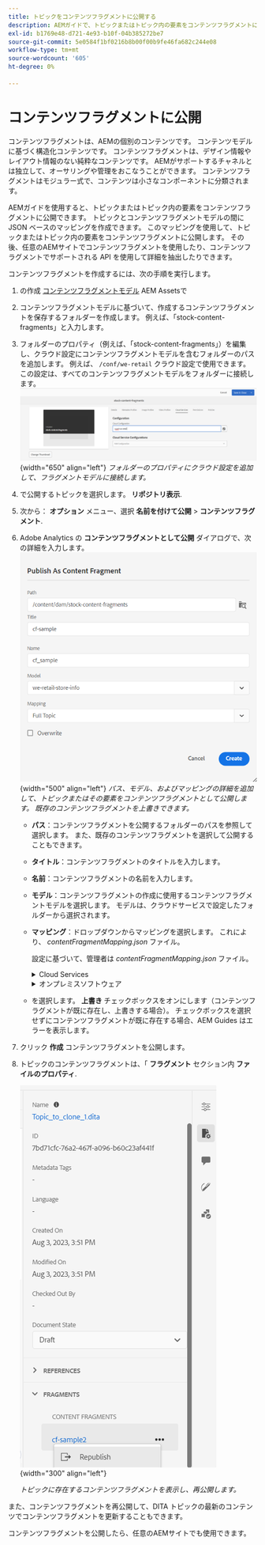 ```yaml
---
title: トピックをコンテンツフラグメントに公開する
description: AEMガイドで、トピックまたはトピック内の要素をコンテンツフラグメントに公開します。  トピック用に存在するコンテンツフラグメントを表示し、再公開する方法を説明します。
exl-id: b1769e48-d721-4e93-b10f-04b385272be7
source-git-commit: 5e0584f1bf0216b8b00f00b9fe46fa682c244e08
workflow-type: tm+mt
source-wordcount: '605'
ht-degree: 0%

---
```


# コンテンツフラグメントに公開

コンテンツフラグメントは、AEMの個別のコンテンツです。 コンテンツモデルに基づく構造化コンテンツです。 コンテンツフラグメントは、デザイン情報やレイアウト情報のない純粋なコンテンツです。 AEMがサポートするチャネルとは独立して、オーサリングや管理をおこなうことができます。 コンテンツフラグメントはモジュラー式で、コンテンツは小さなコンポーネントに分類されます。

AEMガイドを使用すると、トピックまたはトピック内の要素をコンテンツフラグメントに公開できます。 トピックとコンテンツフラグメントモデルの間に JSON ベースのマッピングを作成できます。 このマッピングを使用して、トピックまたはトピック内の要素をコンテンツフラグメントに公開します。 その後、任意のAEMサイトでコンテンツフラグメントを使用したり、コンテンツフラグメントでサポートされる API を使用して詳細を抽出したりできます。


コンテンツフラグメントを作成するには、次の手順を実行します。

1. の作成 [コンテンツフラグメントモデル](https://experienceleague.adobe.com/docs/experience-manager-65/assets/content-fragments/content-fragments-models.html?lang=ja) AEM Assetsで
1. コンテンツフラグメントモデルに基づいて、作成するコンテンツフラグメントを保存するフォルダーを作成します。 例えば、「stock-content-fragments」と入力します。
1. フォルダーのプロパティ（例えば、「stock-content-fragments」）を編集し、クラウド設定にコンテンツフラグメントモデルを含むフォルダーのパスを追加します。
例えば、 `/conf/we-retail` クラウド設定で使用できます。 この設定は、すべてのコンテンツフラグメントモデルをフォルダーに接続します。\
   ![フォルダープロパティにクラウド設定の詳細を追加](images/fragment-folder-cloud-configuration.png){width="650" align="left"}
   *フォルダーのプロパティにクラウド設定を追加して、フラグメントモデルに接続します。*
1. で公開するトピックを選択します。 **リポジトリ表示**.
1. 次から： **オプション** メニュー、選択 **名前を付けて公開** > **コンテンツフラグメント**.
1. Adobe Analytics の **コンテンツフラグメントとして公開** ダイアログで、次の詳細を入力します。
   ![コンテンツフラグメントとして公開ダイアログで、フラグメントモデルとマッピング詳細を追加します。](images/content-fragment-publish.png){width="500" align="left"}
   *パス、モデル、およびマッピングの詳細を追加して、トピックまたはその要素をコンテンツフラグメントとして公開します。 既存のコンテンツフラグメントを上書きできます。*

   * **パス**：コンテンツフラグメントを公開するフォルダーのパスを参照して選択します。 また、既存のコンテンツフラグメントを選択して公開することもできます。
   * **タイトル**：コンテンツフラグメントのタイトルを入力します。
   * **名前**：コンテンツフラグメントの名前を入力します。
   * **モデル**：コンテンツフラグメントの作成に使用するコンテンツフラグメントモデルを選択します。 モデルは、クラウドサービスで設定したフォルダーから選択されます。
   * **マッピング**：ドロップダウンからマッピングを選択します。 これにより、 *contentFragmentMapping.json* ファイル。



     設定に基づいて、管理者は *contentFragmentMapping.json* ファイル。

     <details>
        <summary>Cloud Services</summary>

     方法の詳細 [トピックとコンテンツフラグメントの間のマッピングの作成](../cs-install-guide/conf-content-fragment-mapping-cs.md) (『Cloud Serviceのインストールと設定ガイド』) を参照してください。
     </details>

     <details>
        <summary> オンプレミスソフトウェア</summary>

     方法の詳細 [トピックとコンテンツフラグメントの間のマッピングの作成](../install-guide/conf-content-fragment-mapping.md) （『オンプレミスのインストールと設定ガイド』）を参照してください。

     </details>
   * を選択します。 **上書き** チェックボックスをオンにします（コンテンツフラグメントが既に存在し、上書きする場合）。 チェックボックスを選択せずにコンテンツフラグメントが既に存在する場合、AEM Guides はエラーを表示します。
1. クリック **作成** コンテンツフラグメントを公開します。
1. トピックのコンテンツフラグメントは、「 **フラグメント** セクション内 **ファイルのプロパティ**.

   ![トピックのコンテンツフラグメントを表示します](images/topic-content-fragments.png){width="300" align="left"}

   *トピックに存在するコンテンツフラグメントを表示し、再公開します。*

また、コンテンツフラグメントを再公開して、DITA トピックの最新のコンテンツでコンテンツフラグメントを更新することもできます。



コンテンツフラグメントを公開したら、任意のAEMサイトでも使用できます。
